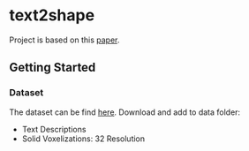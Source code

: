 # text2shape

Project is based on this [paper](https://arxiv.org/abs/1803.08495).

## Getting Started

### Dataset

The dataset can be find [here](http://text2shape.stanford.edu/).
Download and add to data folder:
* Text Descriptions
* Solid Voxelizations: 32 Resolution



